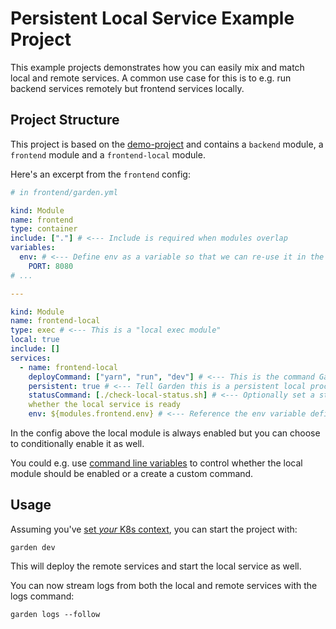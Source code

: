 # Persistent Local Service Example Project

This example projects demonstrates how you can easily mix and match local and remote services. A common use case for this is to e.g. run backend services
remotely but frontend services locally.

## Project Structure

This project is based on the [demo-project](https://github.com/garden-io/garden/tree/master/examples/demo-project) and contains a `backend` module, a
`frontend` module and a `frontend-local` module.

Here's an excerpt from the `frontend` config:

```yaml
# in frontend/garden.yml

kind: Module
name: frontend
type: container
include: ["."] # <--- Include is required when modules overlap
variables: 
  env: # <--- Define env as a variable so that we can re-use it in the local module
    PORT: 8080
# ...

---

kind: Module
name: frontend-local
type: exec # <--- This is a "local exec module"
local: true
include: []
services:
  - name: frontend-local
    deployCommand: ["yarn", "run", "dev"] # <--- This is the command Garden runs to start the process
    persistent: true # <--- Tell Garden this is a persistent local process
    statusCommand: [./check-local-status.sh] # <--- Optionally set a status command that checks
    whether the local service is ready
    env: ${modules.frontend.env} # <--- Reference the env variable defined above
```

In the config above the local module is always enabled but you can choose to conditionally enable
it as well.

You could e.g. use [command line variables](https://docs.garden.io/using-garden/variables-and-templating#variable-files-varfiles) to control whether the local module should be enabled or
a create a custom command.

## Usage

Assuming you've [set _your_ K8s context](https://docs.garden.io/getting-started/3-connect-to-a-cluster), you can start the project with:

```console
garden dev
```

This will deploy the remote services and start the local service as well.

You can now stream logs from both the local and remote services with the logs command:

```console
garden logs --follow
```

